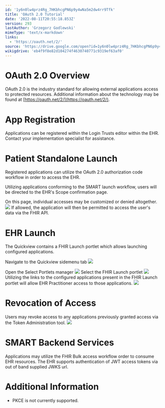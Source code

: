 ```yaml
---
id: '1y6n0lw4prz4Rg_7HKbhcgPN6p9y4wNa5m2dw4rr9Tfk'
title: 'OAuth 2.0 Tutorial'
date: '2022-08-11T20:55:18.853Z'
version: 293
lastAuthor: 'Grzegorz Godlewski'
mimeType: 'text/x-markdown'
links:
  - 'https://oauth.net/2/'
source: 'https://drive.google.com/open?id=1y6n0lw4prz4Rg_7HKbhcgPN6p9y4wNa5m2dw4rr9Tfk'
wikigdrive: 'eb4f9f8e82d104274f4630740771c9319ef63af0'
---
```

# OAuth 2.0 Overview

OAuth 2.0 is the industry standard for allowing external applications access to protected resources. Additional information about the technology may be found at [https://oauth.net/2/](https://oauth.net/2/).


# App Registration

Applications can be registered within the Login Trusts editor within the EHR. Contact your implementation specialist for assistance.

# Patient Standalone Launch

Registered applications can utilize the OAuth 2.0 authorization code workflow in order to access the EHR.

Utilizing applications conforming to the SMART launch workflow, users will be directed to the EHR's Scope confirmation page.

On this page, individual accesses may be customized or denied altogether.
![](oauth-2.0-tutorial.assets/100000000000024D000003A9E512DDE35DF1AC55.png)
If allowed, the application will then be permitted to access the user's data via the FHIR API.

# EHR Launch

The Quickview contains a FHIR Launch portlet which allows launching configured applications.

Navigate to the Quickview sidemenu tab
![](oauth-2.0-tutorial.assets/10000000000003DB000001C70C0E56B3DBAD3017.png)

Open the Select Portlets manager
![](oauth-2.0-tutorial.assets/10000000000003DB000001C70E6B9C263A13A149.png)
Select the FHIR Launch portlet
![](oauth-2.0-tutorial.assets/10000000000001F300000244AD6BDD366A9426B8.png)
Utilizing the links to the configured applications present in the FHIR Launch portlet will allow EHR Practitioner access to those applications.
![](oauth-2.0-tutorial.assets/1000000000000259000001B92CBF914EFE4B3ECB.png)

# Revocation of Access

Users may revoke access to any applications previously granted access via the Token Administration tool.
![](oauth-2.0-tutorial.assets/1000000000000741000003C39F434CC820EAC450.png)

# SMART Backend Services

Applications may utilize the FHIR Bulk access workflow order to consume EHR resources.
The EHR supports authentication of JWT access tokens via out of band supplied JWKS url.

# Additional Information

* PKCE is not currently supported.

